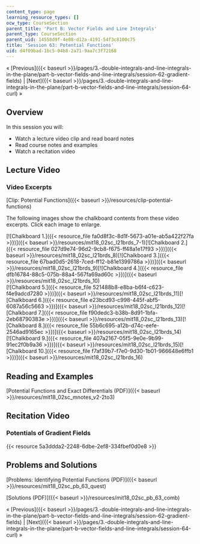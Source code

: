 ```yaml
---
content_type: page
learning_resource_types: []
ocw_type: CourseSection
parent_title: 'Part B: Vector Fields and Line Integrals'
parent_type: CourseSection
parent_uid: 14558d9f-4e08-d12a-4191-54f3c8100c75
title: 'Session 63: Potential Functions'
uid: d4f09bad-1bc5-04b8-2a71-9aa7c3f72168
---
```


« [Previous]({{< baseurl >}}/pages/3.-double-integrals-and-line-integrals-in-the-plane/part-b-vector-fields-and-line-integrals/session-62-gradient-fields) | [Next]({{< baseurl >}}/pages/3.-double-integrals-and-line-integrals-in-the-plane/part-b-vector-fields-and-line-integrals/session-64-curl) »

Overview
--------

In this session you will:

*   Watch a lecture video clip and read board notes
*   Read course notes and examples
*   Watch a recitation video

Lecture Video
-------------

### Video Excerpts

[Clip: Potential Functions]({{< baseurl >}}/resources/clip-potential-functions)

The following images show the chalkboard contents from these video excerpts. Click each image to enlarge.

[![Chalkboard 1.]({{< resource_file fa0d8f3c-8d1f-5673-a01e-ab5a422f27fa >}})]({{< baseurl >}}/resources/mit18_02sc_l21brds_7-1)[![Chalkboard 2.]({{< resource_file 027d9e74-96d2-9cb8-f675-ff48a1e17f93 >}})]({{< baseurl >}}/resources/mit18_02sc_l21brds_8)[![Chalkboard 3.]({{< resource_file 67bad0d5-2618-7ced-ff12-b81e1399786a >}})]({{< baseurl >}}/resources/mit18_02sc_l21brds_9)[![Chalkboard 4.]({{< resource_file dfb16784-88c5-075b-88a4-567fa69ad60c >}})]({{< baseurl >}}/resources/mit18_02sc_l21brds_10)  
[![Chalkboard 5.]({{< resource_file 521488b8-e8ba-b6f4-c623-f4e9adcd7280 >}})]({{< baseurl >}}/resources/mit18_02sc_l21brds_11)[![Chalkboard 6.]({{< resource_file e23bcd93-c998-445f-abf5-6087a56c5663 >}})]({{< baseurl >}}/resources/mit18_02sc_l21brds_12)[![Chalkboard 7.]({{< resource_file f90dedc3-b38b-8d91-1bfa-2eb68790383e >}})]({{< baseurl >}}/resources/mit18_02sc_l21brds_13)[![Chalkboard 8.]({{< resource_file 55b6c695-a12b-d74c-eefe-2546ad9165ec >}})]({{< baseurl >}}/resources/mit18_02sc_l21brds_14)  
[![Chalkboard 9.]({{< resource_file 407a2167-05f5-9e0e-9b99-91ec2f0b9a36 >}})]({{< baseurl >}}/resources/mit18_02sc_l21brds_15)[![Chalkboard 10.]({{< resource_file f7af39b7-f7e0-9d30-1b01-966648e6ffb1 >}})]({{< baseurl >}}/resources/mit18_02sc_l21brds_16)

Reading and Examples
--------------------

[Potential Functions and Exact Differentials (PDF)]({{< baseurl >}}/resources/mit18_02sc_mnotes_v2-2to3)

Recitation Video
----------------

### Potentials of Gradient Fields

{{< resource 5a3ddda2-2248-6dbe-2ef8-334fbef0d0e8 >}}

Problems and Solutions
----------------------

[Problems: Identifying Potential Functions (PDF)]({{< baseurl >}}/resources/mit18_02sc_pb_63_quest)

[Solutions (PDF)]({{< baseurl >}}/resources/mit18_02sc_pb_63_comb)

« [Previous]({{< baseurl >}}/pages/3.-double-integrals-and-line-integrals-in-the-plane/part-b-vector-fields-and-line-integrals/session-62-gradient-fields) | [Next]({{< baseurl >}}/pages/3.-double-integrals-and-line-integrals-in-the-plane/part-b-vector-fields-and-line-integrals/session-64-curl) »